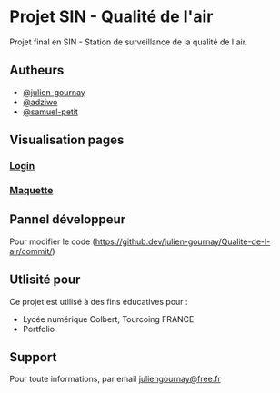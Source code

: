 
# Projet SIN - Qualité de l'air

Projet final en SIN - Station de surveillance de la qualité de l'air.


## Autheurs

- [@julien-gournay](https://github.com/julien-gournay)
- [@adziwo](https://github.com/Adziwo)
- [@samuel-petit](https://github.com/albatar)


## Visualisation pages

### [Login](https://julien-gournay.github.io/Qualite-de-l-air/login)
### [Maquette](https://www.figma.com/file/VxXSqZXTNwkWg2YLGAgDE3/Projet-SIN---Qualit%C3%A9-de-l'air?node-id=0%3A1)


## Pannel développeur

Pour modifier le code (https://github.dev/julien-gournay/Qualite-de-l-air/commit/)


## Utlisité pour

Ce projet est utilisé à des fins éducatives pour :

- Lycée numérique Colbert, Tourcoing FRANCE
- Portfolio


## Support

Pour toute informations, par email juliengournay@free.fr

